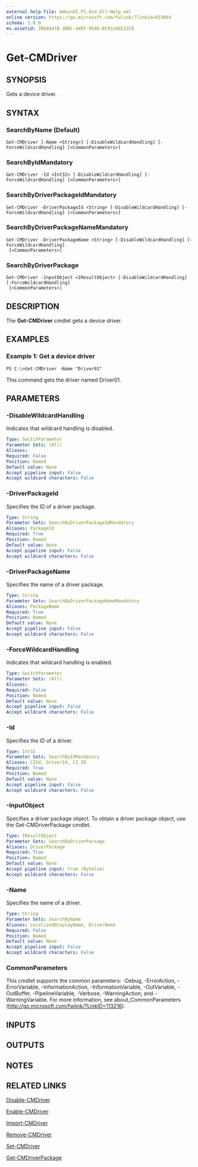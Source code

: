 ```yaml
---
external help file: AdminUI.PS.Osd.dll-Help.xml
online version: https://go.microsoft.com/fwlink/?linkid=833664
schema: 2.0.0
ms.assetid: 2B68441B-3BDC-44EF-9546-BC931AEE22CB
---
```


# Get-CMDriver

## SYNOPSIS
Gets a device driver.

## SYNTAX

### SearchByName (Default)
```
Get-CMDriver [-Name <String>] [-DisableWildcardHandling] [-ForceWildcardHandling] [<CommonParameters>]
```

### SearchByIdMandatory
```
Get-CMDriver -Id <Int32> [-DisableWildcardHandling] [-ForceWildcardHandling] [<CommonParameters>]
```

### SearchByDriverPackageIdMandatory
```
Get-CMDriver -DriverPackageId <String> [-DisableWildcardHandling] [-ForceWildcardHandling] [<CommonParameters>]
```

### SearchByDriverPackageNameMandatory
```
Get-CMDriver -DriverPackageName <String> [-DisableWildcardHandling] [-ForceWildcardHandling]
 [<CommonParameters>]
```

### SearchByDriverPackage
```
Get-CMDriver -InputObject <IResultObject> [-DisableWildcardHandling] [-ForceWildcardHandling]
 [<CommonParameters>]
```

## DESCRIPTION
The **Get-CMDriver** cmdlet gets a device driver.

## EXAMPLES

### Example 1: Get a device driver
```
PS C:\>Get-CMDriver -Name "Driver01"
```

This command gets the driver named Driver01.

## PARAMETERS

### -DisableWildcardHandling
Indicates that wildcard handling is disabled.

```yaml
Type: SwitchParameter
Parameter Sets: (All)
Aliases: 
Required: False
Position: Named
Default value: None
Accept pipeline input: False
Accept wildcard characters: False
```

### -DriverPackageId
Specifies the ID of a driver package.

```yaml
Type: String
Parameter Sets: SearchByDriverPackageIdMandatory
Aliases: PackageId
Required: True
Position: Named
Default value: None
Accept pipeline input: False
Accept wildcard characters: False
```

### -DriverPackageName
Specifies the name of a driver package.

```yaml
Type: String
Parameter Sets: SearchByDriverPackageNameMandatory
Aliases: PackageName
Required: True
Position: Named
Default value: None
Accept pipeline input: False
Accept wildcard characters: False
```

### -ForceWildcardHandling
Indicates that wildcard handling is enabled.

```yaml
Type: SwitchParameter
Parameter Sets: (All)
Aliases: 
Required: False
Position: Named
Default value: None
Accept pipeline input: False
Accept wildcard characters: False
```

### -Id
Specifies the ID of a driver.

```yaml
Type: Int32
Parameter Sets: SearchByIdMandatory
Aliases: CIId, DriverId, CI_ID
Required: True
Position: Named
Default value: None
Accept pipeline input: False
Accept wildcard characters: False
```

### -InputObject
Specifies a driver package object.
To obtain a driver package object, use the Get-CMDriverPackage cmdlet.

```yaml
Type: IResultObject
Parameter Sets: SearchByDriverPackage
Aliases: DriverPackage
Required: True
Position: Named
Default value: None
Accept pipeline input: True (ByValue)
Accept wildcard characters: False
```

### -Name
Specifies the name of a driver.

```yaml
Type: String
Parameter Sets: SearchByName
Aliases: LocalizedDisplayName, DriverName
Required: False
Position: Named
Default value: None
Accept pipeline input: False
Accept wildcard characters: False
```

### CommonParameters
This cmdlet supports the common parameters: -Debug, -ErrorAction, -ErrorVariable, -InformationAction, -InformationVariable, -OutVariable, -OutBuffer, -PipelineVariable, -Verbose, -WarningAction, and -WarningVariable. For more information, see about_CommonParameters (http://go.microsoft.com/fwlink/?LinkID=113216).

## INPUTS

## OUTPUTS

## NOTES

## RELATED LINKS

[Disable-CMDriver](./Disable-CMDriver.md)

[Enable-CMDriver](./Enable-CMDriver.md)

[Import-CMDriver](./Import-CMDriver.md)

[Remove-CMDriver](./Remove-CMDriver.md)

[Set-CMDriver](./Set-CMDriver.md)

[Get-CMDriverPackage](./Get-CMDriverPackage.md)



